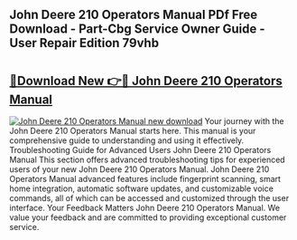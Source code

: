 ## John Deere 210 Operators Manual PDf Free Download - Part-Cbg Service Owner Guide - User Repair Edition 79vhb

# <h2><a href="http://bc12727.oget.top/?id=John+Deere+210+Operators+Manual">🔗Download New 👉🔴 John Deere 210 Operators Manual</a></h2>

[![John Deere 210 Operators Manual new download](https://i.imgur.com/5g1atiW.png)](http://bc12727.oget.top/?id=John+Deere+210+Operators+Manual)
Your journey with the John Deere 210 Operators Manual starts here. This manual is your comprehensive guide to understanding and using it effectively. Troubleshooting Guide for Advanced Users John Deere 210 Operators Manual This section offers advanced troubleshooting tips for experienced users of your new John Deere 210 Operators Manual. John Deere 210 Operators Manual advanced features include fingerprint scanning, smart home integration, automatic software updates, and customizable voice commands, all of which can be accessed and customized through the user interface. Your Feedback Matters John Deere 210 Operators Manual. We value your feedback and are committed to providing exceptional customer service.
